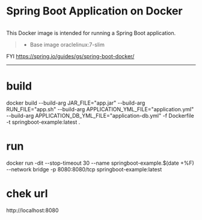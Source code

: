 # Spring Boot Application on Docker
```
```
This Docker image is intended for running a Spring Boot application.
>	* Base image oraclelinux:7-slim

FYI https://spring.io/guides/gs/spring-boot-docker/

***




# build
docker build --build-arg JAR_FILE="app.jar" --build-arg RUN_FILE="app.sh" --build-arg APPLICATION_YML_FILE="application.yml" --build-arg APPLICATION_DB_YML_FILE="application-db.yml" -f Dockerfile -t springboot-example:latest .

# run
docker run -dit --stop-timeout 30 --name springboot-example.$(date +%F) --network bridge -p 8080:8080/tcp springboot-example:latest

# chek url
http://localhost:8080
